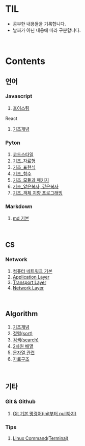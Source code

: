 # TIL

- 공부한 내용들을 기록합니다.
- 날짜가 아닌 내용에 따라 구분합니다.

<br>

# Contents

## 언어
### Javascript
1. [호이스팅](language/javascript/hoisting.md)

React
1. [기초개념](language/javascript/react_basic.md)

### Pyton
1. [코드스타일](language/python/codestyleguide.md)
2. [기초_자료형](language/python/basic_datatype.md)
3. [기초_표현식](language/python/basic_expression.md)
4. [기초_함수](language/python/basic_function.md)
5. [기초_모듈과 패키지](language/python/basic_module.md)
6. [기초_얕은복사, 깊은복사](language/python/basic_copy.md)
7. [기초_객체 지향 프로그래밍](language/python/basic_oop.md)
   
### Markdown
1. [md 기본](language/markdown/md_basic.md)

<br>

## CS
### Network
1. [컴퓨터 네트워크 기본](cs/cs_basic.md)
2. [Application Layer](cs/app_layer.md)
3. [Transport Layer](cs/transport_layer.md)
4. [Network Layer](cs/network_layer.md)

<br>

## Algorithm
1. [기초개념](algorithm/algorithm_basic.md)
2. [정렬(sort)](algorithm/sort.md)
3. [검색(search)](algorithm/search.md)
4. [2차원 배열](algorithm/matrix.md)
5. [문자열 관련](algorithm/string.md)
6. [자료구조](algorithm/data_structure.md)

<br>

## 기타
### Git & Github
1. [Git 기본 명령어(init부터 pull까지)](etc/git_and_github/git_basic.md)

### Tips
1. [Linux Command(Terminal)](etc/tips/linux_cmd.md)


